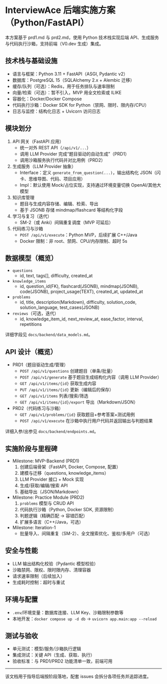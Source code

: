 # InterviewAce 后端实施方案（Python/FastAPI）

本方案基于 prd1.md 与 prd2.md，使用 Python 技术栈实现后端 API、生成服务与代码执行沙箱，支持前端（V0.dev 生成）集成。

## 技术栈与基础设施
- 语言与框架：Python 3.11 + FastAPI（ASGI, Pydantic v2）
- 数据库：PostgreSQL 15（SQLAlchemy 2.x + Alembic 迁移）
- 缓存/队列（可选）：Redis，用于任务排队与速率限制
- 向量/检索（可选）：暂不引入，MVP 用全文检索或 ILIKE
- 容器化：Docker/Docker Compose
- 代码执行沙箱：Docker SDK for Python（禁网、限时、限内存/CPU）
- 日志与监控：结构化日志 + Uvicorn 访问日志

## 模块划分
1. API 网关（FastAPI 应用）
   - 统一对外 REST API（`/api/v1/...`）
   - 调用 LLM Provider 完成“题目驱动的自动生成”（PRD1）
   - 调用沙箱服务执行代码并对比用例（PRD2）
2. 生成服务（LLM Provider 抽象）
   - Interface：定义 `generate_from_question(...)`，输出结构化 JSON（闪卡、思维导图、代码、项目应用）
   - Impl：默认使用 Mock/占位实现，支持通过环境变量切换 OpenAI/其他大模型
3. 知识库管理
   - 题目与生成内容存储、编辑、检索、导出
   - 基于 JSONB 存储 mindmap/flashcard 等结构化字段
4. 学习与复习（迭代）
   - SM-2（或 Anki）间隔重复调度（MVP 可延后）
5. 代码练习与沙箱
   - `POST /api/v1/execute`：Python MVP，后续扩展 C++/Java
   - Docker 限制：非 root、禁网、CPU/内存限制、超时 5s

## 数据模型（概览）
- `questions`
  - id, text, tags[], difficulty, created_at
- `knowledge_items`
  - id, question_id(FK), flashcard(JSONB), mindmap(JSONB), code(JSONB), project_usage(TEXT), created_at, updated_at
- `problems`
  - id, title, description(Markdown), difficulty, solution_code, solution_language, test_cases(JSONB)
- `reviews`（可选，迭代）
  - id, knowledge_item_id, next_review_at, ease_factor, interval, repetitions

详细字段见 `docs/backend/data_models.md`。

## API 设计（概览）
- PRD1（题目驱动生成/管理）
  - `POST /api/v1/questions` 创建题目（单条/批量）
  - `POST /api/v1/generate` 基于题目生成结构化内容（调用 LLM Provider）
  - `GET /api/v1/items/{id}` 获取生成内容
  - `PUT /api/v1/items/{id}` 更新（编辑后的保存）
  - `GET /api/v1/items` 列表/搜索/筛选
  - `GET /api/v1/items/{id}/export` 导出（Markdown/JSON）
- PRD2（代码练习与沙箱）
  - `GET /api/v1/problems/{id}` 获取题目+参考答案+测试用例
  - `POST /api/v1/execute` 在沙箱中执行用户代码并返回输出与判题结果

详细入参/出参见 `docs/backend/endpoints.md`。

## 实施阶段与里程碑
- Milestone: MVP-Backend (PRD1)
  1) 创建后端骨架（FastAPI, Docker, Compose, 配置）
  2) 建模与迁移（questions, knowledge_items）
  3) LLM Provider 接口 + Mock 实现
  4) 生成/获取/编辑/搜索 API
  5) 基础导出（JSON/Markdown）
- Milestone: Practice Module (PRD2)
  1) `problems` 模型与 CRUD API
  2) 代码执行沙箱（Python, Docker SDK, 资源限制）
  3) 判题逻辑（精确匹配 → 容错匹配）
  4) 扩展多语言（C++/Java，可选）
- Milestone: Iteration-1
  - 批量导入、间隔重复（SM-2）、全文搜索优化、鉴权/多用户（可选）

## 安全与性能
- LLM 输出结构化校验（Pydantic 模型校验）
- 沙箱禁网、限权、限时限内存、清理容器
- 请求速率限制（后续加入）
- 生成耗时控制：超时与重试

## 环境与配置
- `.env`/环境变量：数据库连接、LLM Key、沙箱限制参数等
- 本地开发：`docker compose up -d db` → `uvicorn app.main:app --reload`

## 测试与验收
- 单元测试：模型/服务/沙箱执行逻辑
- 集成测试：关键 API（生成、获取、执行）
- 验收标准：与 PRD1/PRD2 功能清单一致，前端可用

***

该文档用于指导后端按阶段落地，配套 issues 会拆分各项任务并追踪进度。

